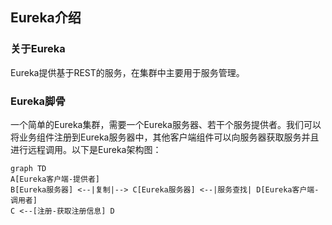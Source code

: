 ## Eureka介绍

### 关于Eureka

Eureka提供基于REST的服务，在集群中主要用于服务管理。

### Eureka脚骨

一个简单的Eureka集群，需要一个Eureka服务器、若干个服务提供者。我们可以将业务组件注册到Eureka服务器中，其他客户端组件可以向服务器获取服务并且进行远程调用。以下是Eureka架构图：

```flow
graph TD
A[Eureka客户端-提供者]
B[Eureka服务器] <--|复制|--> C[Eureka服务器] <--|服务查找| D[Eureka客户端-调用者]
C <--[注册-获取注册信息] D

```